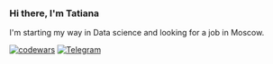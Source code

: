 ### Hi there, I'm Tatiana

I'm starting my way in Data science and looking for a job in Moscow.  

[![codewars](https://www.codewars.com/users/EvilBird/badges/small)](https://www.codewars.com/users/EvilBird)
[![Telegram](https://img.shields.io/badge/Telegram-2CA5E0?style=for-the-badge&logo=telegram&logoColor=white)](https://t.me/Estochka)

